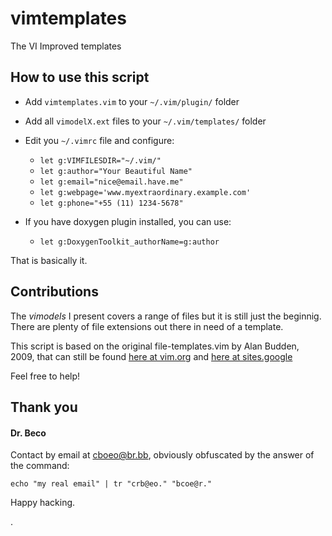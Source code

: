 # vimtemplates

The VI Improved templates

## How to use this script

* Add `vimtemplates.vim` to your `~/.vim/plugin/` folder
* Add all `vimodelX.ext` files to your `~/.vim/templates/` folder
* Edit you `~/.vimrc` file and configure:
    - `let g:VIMFILESDIR="~/.vim/"`
    - `let g:author="Your Beautiful Name"`
    - `let g:email="nice@email.have.me"`
    - `let g:webpage='www.myextraordinary.example.com'`
    - `let g:phone="+55 (11) 1234-5678"`

* If you have doxygen plugin installed, you can use:
    - `let g:DoxygenToolkit_authorName=g:author`

That is basically it.

## Contributions

The *vimodels* I present covers a range of files but it is still just the beginnig. There are plenty of file extensions out there in need of a template.

This script is based on the original file-templates.vim
by Alan Budden, 2009, that can still be found [here at vim.org](http://www.vim.org/scripts/script.php?script_id=2647) and [here at sites.google](https://sites.google.com/site/abudden/contents/Vim-Scripts/file-templates)

Feel free to help!

## Thank you

#### Dr. Beco

Contact by email at <cboeo@br.bb>, obviously obfuscated by the answer of the command:

`echo "my real email" | tr "crb@eo." "bcoe@r."`

Happy hacking.

.
